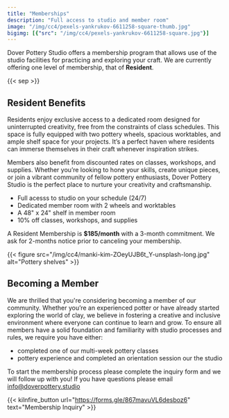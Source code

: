 ```yaml
---
title: "Memberships"
description: "Full access to studio and member room"
image: "/img/cc4/pexels-yankrukov-6611258-square-thumb.jpg"
bigimg: [{"src": "/img/cc4/pexels-yankrukov-6611258-square.jpg"}]
---
```


Dover Pottery Studio offers a membership program that allows use of the studio facilities for practicing and exploring your craft. We are currently offering one level of membership, that of **Resident**.

{{< sep >}}
## Resident Benefits

Residents enjoy exclusive access to a dedicated room designed for uninterrupted creativity, free from the constraints of class schedules. This space is fully equipped with two pottery wheels, spacious worktables, and ample shelf space for your projects. It’s a perfect haven where residents can immerse themselves in their craft whenever inspiration strikes.

Members also benefit from discounted rates on classes, workshops, and supplies. Whether you’re looking to hone your skills, create unique pieces, or join a vibrant community of fellow pottery enthusiasts, Dover Pottery Studio is the perfect place to nurture your creativity and craftsmanship.

- Full acesss to studio on your schedule (24/7)
- Dedicated member room with 2 wheels and worktables
- A 48" x 24" shelf in member room
- 10% off classes, workshops, and supplies

A Resident Membership is **$185/month** with a 3-month commitment. We ask for 2-months notice prior to canceling your membership.

{{< figure src="/img/cc4/manki-kim-ZOeyUJB6t_Y-unsplash-long.jpg" alt="Pottery shelves" >}}

## Becoming a Member

We are thrilled that you're considering becoming a member of our community. Whether you’re an experienced potter or have already started exploring the world of clay, we believe in fostering a creative and inclusive environment where everyone can continue to learn and grow. To ensure all members have a solid foundation and familiarity with studio processes and rules, we require you have either:

- completed one of our multi-week pottery classes
- pottery experience and completed an orientation session our the studio

To start the membership process please complete the inquiry form and we will follow up with you! If you have questions please email [info@doverpottery.studio](mailto:info@doverpottery.studio)

{{< kilnfire_button url="https://forms.gle/867mavuVL6desboz6" text="Membership Inquiry" >}}

